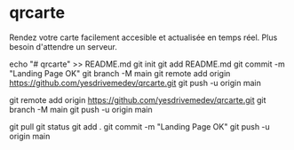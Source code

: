 # qrcarte
Rendez votre carte facilement accesible et actualisée en temps réel. Plus besoin d'attendre un serveur.

echo "# qrcarte" >> README.md
git init
git add README.md
git commit -m "Landing Page OK"
git branch -M main
git remote add origin https://github.com/yesdrivemedev/qrcarte.git
git push -u origin main

git remote add origin https://github.com/yesdrivemedev/qrcarte.git
git branch -M main
git push -u origin main

git pull
git status
git add .
git commit -m "Landing Page OK"
git push -u origin main

